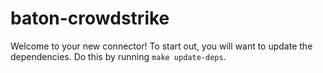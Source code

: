 # baton-crowdstrike
Welcome to your new connector! To start out, you will want to update the dependencies.
Do this by running `make update-deps`.